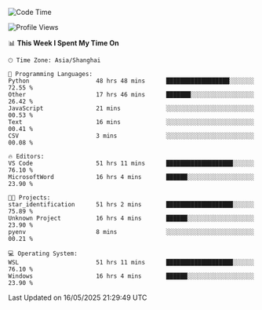 <!--START_SECTION:waka-->
![Code Time](http://img.shields.io/badge/Code%20Time-2%2C864%20hrs%2041%20mins-blue)

![Profile Views](http://img.shields.io/badge/Profile%20Views-0-blue)

📊 **This Week I Spent My Time On** 

```text
🕑︎ Time Zone: Asia/Shanghai

💬 Programming Languages: 
Python                   48 hrs 48 mins      ██████████████████░░░░░░░   72.55 % 
Other                    17 hrs 46 mins      ███████░░░░░░░░░░░░░░░░░░   26.42 % 
JavaScript               21 mins             ░░░░░░░░░░░░░░░░░░░░░░░░░   00.53 % 
Text                     16 mins             ░░░░░░░░░░░░░░░░░░░░░░░░░   00.41 % 
CSV                      3 mins              ░░░░░░░░░░░░░░░░░░░░░░░░░   00.08 % 

🔥 Editors: 
VS Code                  51 hrs 11 mins      ███████████████████░░░░░░   76.10 % 
MicrosoftWord            16 hrs 4 mins       ██████░░░░░░░░░░░░░░░░░░░   23.90 % 

🐱‍💻 Projects: 
star_identification      51 hrs 2 mins       ███████████████████░░░░░░   75.89 % 
Unknown Project          16 hrs 4 mins       ██████░░░░░░░░░░░░░░░░░░░   23.90 % 
pyenv                    8 mins              ░░░░░░░░░░░░░░░░░░░░░░░░░   00.21 % 

💻 Operating System: 
WSL                      51 hrs 11 mins      ███████████████████░░░░░░   76.10 % 
Windows                  16 hrs 4 mins       ██████░░░░░░░░░░░░░░░░░░░   23.90 % 
```


 Last Updated on 16/05/2025 21:29:49 UTC
<!--END_SECTION:waka-->